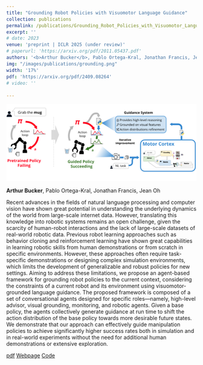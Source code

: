 ```yaml
---
title: "Grounding Robot Policies with Visuomotor Language Guidance"
collection: publications
permalink: /publications/Grounding_Robot_Policies_with_Visuomotor_Language_Guidance
excerpt: ''
# date: 2023
venue: 'preprint | ICLR 2025 (under review)'
# paperurl: 'https://arxiv.org/pdf/2011.05437.pdf'
authors: '<b>Arthur Bucker</b>, Pablo Ortega-Kral, Jonathan Francis, Jean Oh'
img: "/images/publications/grounding.png"
width: '17%'
pdf: 'https://arxiv.org/pdf/2409.08264'
# video: '' 

---
```

<!-- <iframe width="560" height="315" src="Grounding Robot Policies with Visuomotor Language Guidance" title="" frameborder="0" allow="accelerometer; autoplay; clipboard-write; encrypted-media; gyroscope; picture-in-picture" allowfullscreen></iframe> -->

<img src="/images/publications/grounding_main_figure.png"/>


<b>Arthur Bucker</b>, Pablo Ortega-Kral, Jonathan Francis, Jean Oh

Recent advances in the fields of natural language processing and computer vision have shown great potential in understanding the underlying dynamics of the world from large-scale internet data. However, translating this knowledge into robotic systems remains an open challenge, given the scarcity of human-robot interactions and the lack of large-scale datasets of real-world robotic data. Previous robot learning approaches such as behavior cloning and reinforcement learning have shown great capabilities in learning robotic skills from human demonstrations or from scratch in specific environments. However, these approaches often require task-specific demonstrations or designing complex simulation environments, which limits the development of generalizable and robust policies for new settings. Aiming to address these limitations, we propose an agent-based framework for grounding robot policies to the current context, considering the constraints of a current robot and its environment using visuomotor-grounded language guidance. The proposed framework is composed of a set of conversational agents designed for specific roles—namely, high-level advisor, visual grounding, monitoring, and robotic agents. Given a base policy, the agents collectively generate guidance at run time to shift the action distribution of the base policy towards more desirable future states. We demonstrate that our approach can effectively guide manipulation policies to achieve significantly higher success rates both in simulation and in real-world experiments without the need for additional human demonstrations or extensive exploration.

[pdf](https://arxiv.org/pdf/2410.06473)
[Webpage](https://sites.google.com/view/motorcortex/home)
[Code](https://github.com/arthurfenderbucker/motor_cortex)


